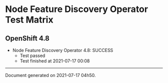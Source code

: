
Node Feature Discovery Operator Test Matrix
===========================================

OpenShift 4.8
-------------


* Node Feature Discovery Operator 4.8: SUCCESS
  - Test passed
  - Test finished at 2021-07-17 00:08


---
Document generated on 2021-07-17 04h50.
